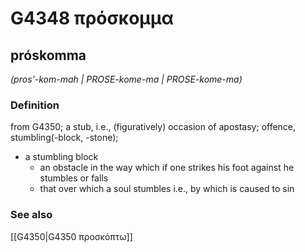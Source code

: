 # G4348 πρόσκομμα

## próskomma

_(pros'-kom-mah | PROSE-kome-ma | PROSE-kome-ma)_

### Definition

from G4350; a stub, i.e., (figuratively) occasion of apostasy; offence, stumbling(-block, -stone); 

- a stumbling block
  - an obstacle in the way which if one strikes his foot against he stumbles or falls
  - that over which a soul stumbles i.e., by which is caused to sin

### See also

[[G4350|G4350 προσκόπτω]]
